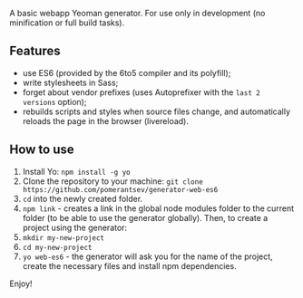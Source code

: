 A basic webapp Yeoman generator.
For use only in development (no minification or full build tasks).

Features
--------
* use ES6 (provided by the 6to5 compiler and its polyfill);
* write stylesheets in Sass;
* forget about vendor prefixes (uses Autoprefixer with the `last 2 versions` option);
* rebuilds scripts and styles when source files change, and automatically reloads the page in the browser (livereload).

How to use
----------
1. Install Yo: `npm install -g yo`
2. Clone the repository to your machine: `git clone https://github.com/pomerantsev/generator-web-es6`
3. `cd` into the newly created folder.
4. `npm link` - creates a link in the global node modules folder to the current folder (to be able to use the generator globally).
Then, to create a project using the generator:
1. `mkdir my-new-project`
2. `cd my-new-project`
3. `yo web-es6` - the generator will ask you for the name of the project, create the necessary files and install npm dependencies.

Enjoy!
